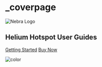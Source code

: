 # \_coverpage

![Nebra Logo](media/Nebra.svg)

## Helium Hotspot User Guides

[Getting Started](_coverpage.md#helium-hotspot-guides) [Buy Now](https://www.nebra.com/collections/helium-hotspot-miners-hnt)

![color](#f0f0f0)
